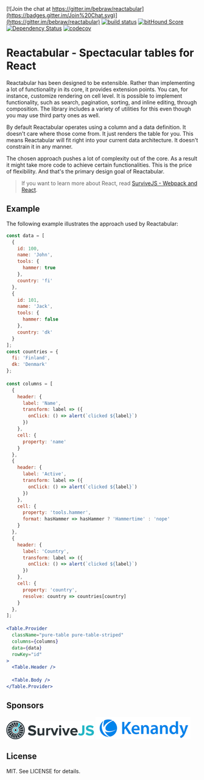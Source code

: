 [![Join the chat at https://gitter.im/bebraw/reactabular](https://badges.gitter.im/Join%20Chat.svg)](https://gitter.im/bebraw/reactabular) [![build status](https://secure.travis-ci.org/bebraw/reactabular.svg)](http://travis-ci.org/bebraw/reactabular) [![bitHound Score](https://www.bithound.io/github/bebraw/reactabular/badges/score.svg)](https://www.bithound.io/github/bebraw/reactabular) [![Dependency Status](https://david-dm.org/bebraw/reactabular.svg)](https://david-dm.org/bebraw/reactabular) [![codecov](https://codecov.io/gh/bebraw/reactabular/branch/master/graph/badge.svg)](https://codecov.io/gh/bebraw/reactabular)

# Reactabular - Spectacular tables for React

Reactabular has been designed to be extensible. Rather than implementing a lot of functionality in its core, it provides extension points. You can, for instance, customize rendering on cell level. It is possible to implement functionality, such as search, pagination, sorting, and inline editing, through composition. The library includes a variety of utilities for this even though you may use third party ones as well.

By default Reactabular operates using a column and a data definition. It doesn't care where those come from. It just renders the table for you. This means Reactabular will fit right into your current data architecture. It doesn't constrain it in any manner.

The chosen approach pushes a lot of complexity out of the core. As a result it might take more code to achieve certain functionalities. This is the price of flexibility. And that's the primary design goal of Reactabular.

> If you want to learn more about React, read [SurviveJS - Webpack and React](http://survivejs.com/).

## Example

The following example illustrates the approach used by Reactabular:

```jsx
const data = [
  {
    id: 100,
    name: 'John',
    tools: {
      hammer: true
    },
    country: 'fi'
  },
  {
    id: 101,
    name: 'Jack',
    tools: {
      hammer: false
    },
    country: 'dk'
  }
];
const countries = {
  fi: 'Finland',
  dk: 'Denmark'
};

const columns = [
  {
    header: {
      label: 'Name',
      transform: label => ({
        onClick: () => alert(`clicked ${label}`)
      })
    },
    cell: {
      property: 'name'
    }
  },
  {
    header: {
      label: 'Active',
      transform: label => ({
        onClick: () => alert(`clicked ${label}`)
      })
    },
    cell: {
      property: 'tools.hammer',
      format: hasHammer => hasHammer ? 'Hammertime' : 'nope'
    }
  },
  {
    header: {
      label: 'Country',
      transform: label => ({
        onClick: () => alert(`clicked ${label}`)
      })
    },
    cell: {
      property: 'country',
      resolve: country => countries[country]
    }
  },
];

<Table.Provider
  className="pure-table pure-table-striped"
  columns={columns}
  data={data}
  rowKey="id"
>
  <Table.Header />

  <Table.Body />
</Table.Provider>
```

## Sponsors

[![SurviveJS](./images/survivejs.png)](http://survivejs.com/) [![Kenandy](./images/kenandy.png)](http://www.kenandy.com/)

## License

MIT. See LICENSE for details.
